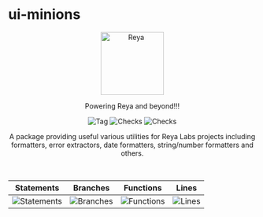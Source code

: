 # ui-minions

<p align="center">
  <a href="https://app.reya.xyz/">
    <picture>
      <img src="./docs/logo.png" alt="Reya" width="128" />
    </picture>
  </a>
</p>

<p align="center">Powering Reya and beyond!!!</p>

<p align="center">
  <img src="https://badgen.net/github/tag/Reya-Labs/ui-minions" alt="Tag" />
  <img src="https://badgen.net/github/checks/Reya-Labs/ui-minions/main" alt="Checks" />
  <img src="https://badgen.net/github/last-commit/Reya-Labs/ui-minions/main" alt="Checks" />
</p>

<p align="center">
A package providing useful various utilities for Reya Labs projects including formatters, error extractors, date formatters, string/number formatters and others.
</p>

<br />

| Statements                  | Branches                | Functions                 | Lines             |
| --------------------------- | ----------------------- | ------------------------- | ----------------- |
| ![Statements](https://img.shields.io/badge/statements-40.31%25-red.svg?style=flat) | ![Branches](https://img.shields.io/badge/branches-40.81%25-red.svg?style=flat) | ![Functions](https://img.shields.io/badge/functions-38.88%25-red.svg?style=flat) | ![Lines](https://img.shields.io/badge/lines-39.16%25-red.svg?style=flat) |


